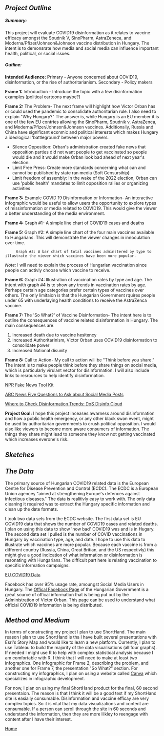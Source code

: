 ## *Project Outline*

##### _Summary:_ 
This project will evaluate COVID19 disinformation as it relates to vaccine efficacy amongst the Spudnik V, SinoPharm, AstraZeneca, and Moderna/Pfizer/Johnson&Johnson vaccine distribution in Hungary. The intent is to demonsrate how media and social media can influence important health, political, or social issues. 

##### _Outline:_

__Intended  Audience:__ 
Primary - Anyone concerned about COVID19, disinformation, or the rise of authoritarianism. 
Secondary - Policy makers

__Frame 1:__ Introduction - Introduce the topic with a few disinformation examples (political cartoons maybe?) 

__Frame 2:__ The Problem- The next frame will highlight how Victor Orban has or could used the pandemic to consolidate authoritarian rule. I also need to explain "Why Hungary?" The answer is, while Hungary is an EU member it is one of the few EU contries allowing the SinoPharm, Spudnik v, AstraZenca, and Moderna/Pfizer/Johnson&Johnson vaccines. Additionally, Russia and China have significant econmic and political interests which makes Hungary a ideological 'battleground' between major powers. 

- Silence Opposition: Orban's administration created fake news that opposition parties did not want people to get vaccinated so people would die and it would make Orban look bad ahead of next year's election.
- Limit Free Press: Create more standards concerning what can and cannot be published by state ran media (Soft Censursihip)
- Limit freedom of assembly: In the wake of the 2022 election, Orban can use 'public health' mandates to limit opposition rallies or organizing activities

__Frame 3:__ Example COVID 19 Disinformation or Information- An interactive infographic would be useful to allow users the opportunity to explore types of missinformation or media related to COVID19. This would give the viewer a better understanding of the media environment.

__Frame 4:__ Graph #1- A simple line chart of COVID19 cases and deaths

__Frame 5:__ Graph #2: A simple line chart of the four main vaccines available to Hungarians. This will demonstrate the viewer changes in innoculation over time. 

         Graph #3: A bar chart of total vaccines adminstered by type to illustrate the viewer which vaccines have been more popular. 
         
*Note:* I will need to explain the process of Hungarian vaccination since people can activly choose which vaccine to receive. 

__Frame 6:__ Graph #4: Illustration of vaccination rates by type and age. The intent with graph #4 is to show any trends in vaccination rates by age. Perhaps certain age categories prefer certain types of vaccines over others. The only limitaion is that the Hungarian Government rquires people under 65 with underlaying health conditions to receive the AstraZenca vaccine. 

__Frame 7:__ The 'So What?' of Vaccine Disinformation- The intent here is to outline the consequences of vaccine related disinformation in Hungary. The main consequences are: 
1) Increased death due to vaccine hesitency
2) Increased Authoritarinism, Victor Orban uses COVID19 disinformation to consolidate power 
3) Increased National disunity

__Frame 8:__ Call to Action- My call to action will be "Think before you share." The intent is to make people think before they share things on social media, which is particularly virulant vector for disinformation. I will also include links to resrources to help identify disinformation. 

[NPR Fake News Tool Kit](https://www.npr.org/2019/10/29/774541010/fake-news-is-scary-heres-how-to-spot-misinformation)

[ABC News Five Questions to Ask about Social Media Posts](https://abcnews.go.com/US/ways-spot-disinformation-social-media-feeds/story?id=67784438)

[Where to Check Disinformation Trends: DoS Disinfo Cloud](https://disinfocloud.com/)

__Project Goal:__ I hope this project inceases awarness around disinformation and how a public health emergency, or any other black swan event, might be used by authoritarian governments to crush political opposition. I would also like viewers to become more aware consumers of information. The things they share might lead to someone they know not getting vaccinated which increases everone's risk.

## *Sketches* 


## *The Data* 

The primary source of Hungarian COVID19 related data is the European Centre for Disease Prevention and Control (ECDC). The ECDC is a European Union agencey "aimed at strengthening Europe's defences against infectious diseases." The data is realitivly easy to work with. The only data cleaning it required was to extract the Hungary specific information and clean up the date formats. 

I took two data sets from the ECDC website. The first data set is EU COVID19 data that shows the number of COVID19 cases and related deaths. I plan on using this data to show 'how bad' COVID19 was and is in Hugary. The second data set I pulled is the number of COVID vaccinations in Hungary by vaccination type, age, and date. I hope to use this data to illustrate which vaccines are more popular. Because each vaccine is from a different country (Russia, China, Great Britian, and the US respectivly) this might give a good indication of what information or disinformation is resonating with Hungarians. The difficult part here is relating vaccination to specific information campaigns. 

[EU COVID19 Data](https://www.ecdc.europa.eu/en/publications-data/data-covid-19-vaccination-eu-eea)

Facebook has over 95% usage rate, amoungst Social Media Users in Hungary. The [Offical Facebook Page](https://www.facebook.com/kormanyzat) of the Hungarian Government is a great source of offical information that is being put out by the Administration of Victor Orban. This page can be used to understand what official COVID19 information is being distributed. 

## *Method and Medium* 

In terms of constructing my project I plan to use ShortHand. The main reason I plan to use ShortHand is tha I have built several presentations with Esri's Story Map and would like to learn a new platform. Currently, I plan to use Tableau to build the majority of the data visualisations (all four graphs). If needed I might use R to help with complex statistical analysis because I am comfortable with R. I think that I will need to make at least two infographics. One infographic for  Frame 2, describing the problem, and another one for Frame 7, the presentation "So What?" section. For constructing my infographics, I plan on using a website called [Canva](https://www.canva.com) which specializes  in infographic development.

For now, I plan on using my final ShortHand product for the final, 60 second presentaion. The reason is that I think it will be a good test if my ShortHand site is easially consumable. Disinformation and vaccine efficay are very complex topics. So it is vital that my data visualizations and content are consumable. If a person can scroll through the site in 60 seconds and understand the information, then they are more lilkley to  reengage with content after I have their interest. 

[Home](JreisherREADME.md)
